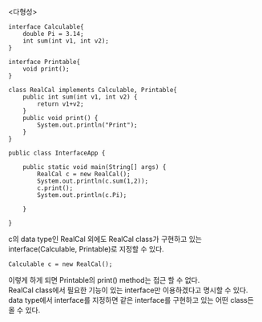 <다형성>  
```
interface Calculable{
	double Pi = 3.14;
	int sum(int v1, int v2);
}

interface Printable{
	void print();
}

class RealCal implements Calculable, Printable{
	public int sum(int v1, int v2) {
		return v1+v2;
	}
	public void print() {
		System.out.println("Print");
	}
}

public class InterfaceApp {

	public static void main(String[] args) {
		RealCal c = new RealCal();
		System.out.println(c.sum(1,2));
		c.print();
		System.out.println(c.Pi);

	}

}

```
c의 data type인 RealCal 외에도 RealCal class가 구현하고 있는 interface(Calculable, Printable)로 지정할 수 있다.  
```
Calculable c = new RealCal();
```
이렇게 하게 되면 Printable의 print() method는 접근 할 수 없다.  
RealCal class에서 필요한 기능이 있는 interface만 이용하겠다고 명시할 수 있다.  
data type에서 interface를 지정하면 같은 interface를 구현하고 있는 어떤 class든 올 수 있다.  